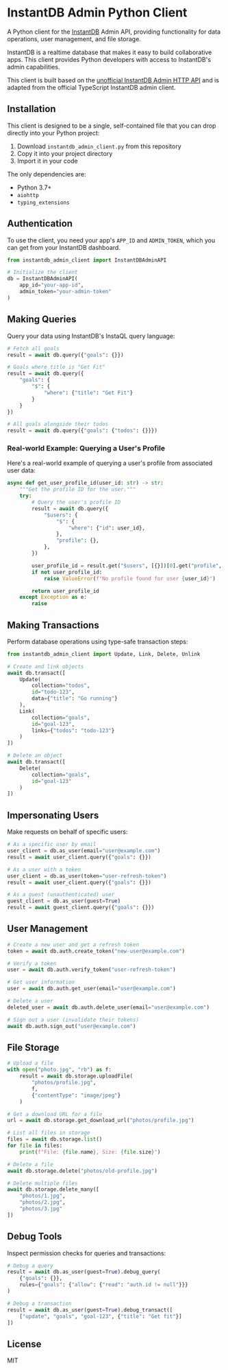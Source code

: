 # InstantDB Admin Python Client

A Python client for the [InstantDB](https://www.instantdb.com/) Admin API, providing functionality for data operations, user management, and file storage.

InstantDB is a realtime database that makes it easy to build collaborative apps. This client provides Python developers with access to InstantDB's admin capabilities.

This client is built based on the [unofficial InstantDB Admin HTTP API](https://www.dropbox.com/scl/fi/2yjy6xvqa0459hqeqg950/Unofficial-Admin-HTTP-API.paper?dl=0) and is adapted from the official TypeScript InstantDB admin client.

## Installation

This client is designed to be a single, self-contained file that you can drop directly into your Python project:

1. Download `instantdb_admin_client.py` from this repository
2. Copy it into your project directory
3. Import it in your code

The only dependencies are:
- Python 3.7+
- `aiohttp`
- `typing_extensions`

## Authentication

To use the client, you need your app's `APP_ID` and `ADMIN_TOKEN`, which you can get from your InstantDB dashboard.

```python
from instantdb_admin_client import InstantDBAdminAPI

# Initialize the client
db = InstantDBAdminAPI(
    app_id="your-app-id",
    admin_token="your-admin-token"
)
```

## Making Queries

Query your data using InstantDB's InstaQL query language:

```python
# Fetch all goals
result = await db.query({"goals": {}})

# Goals where title is "Get Fit"
result = await db.query({
    "goals": {
        "$": {
            "where": {"title": "Get Fit"}
        }
    }
})

# All goals alongside their todos
result = await db.query({"goals": {"todos": {}}})
```

### Real-world Example: Querying a User's Profile

Here's a real-world example of querying a user's profile from associated user data:

```python
async def get_user_profile_id(user_id: str) -> str:
    """Get the profile ID for the user."""
    try:
        # Query the user's profile ID
        result = await db.query({
            "$users": {
                "$": {
                    "where": {"id": user_id},
                },
                "profile": {},
            },
        })

        user_profile_id = result.get("$users", [{}])[0].get("profile", {})[0].get("id")
        if not user_profile_id:
            raise ValueError(f"No profile found for user {user_id}")

        return user_profile_id
    except Exception as e:
        raise
```

## Making Transactions

Perform database operations using type-safe transaction steps:

```python
from instantdb_admin_client import Update, Link, Delete, Unlink

# Create and link objects
await db.transact([
    Update(
        collection="todos",
        id="todo-123",
        data={"title": "Go running"}
    ),
    Link(
        collection="goals",
        id="goal-123",
        links={"todos": "todo-123"}
    )
])

# Delete an object
await db.transact([
    Delete(
        collection="goals",
        id="goal-123"
    )
])
```

## Impersonating Users

Make requests on behalf of specific users:

```python
# As a specific user by email
user_client = db.as_user(email="user@example.com")
result = await user_client.query({"goals": {}})

# As a user with a token
user_client = db.as_user(token="user-refresh-token")
result = await user_client.query({"goals": {}})

# As a guest (unauthenticated) user
guest_client = db.as_user(guest=True)
result = await guest_client.query({"goals": {}})
```

## User Management

```python
# Create a new user and get a refresh token
token = await db.auth.create_token("new-user@example.com")

# Verify a token
user = await db.auth.verify_token("user-refresh-token")

# Get user information
user = await db.auth.get_user(email="user@example.com")

# Delete a user
deleted_user = await db.auth.delete_user(email="user@example.com")

# Sign out a user (invalidate their tokens)
await db.auth.sign_out("user@example.com")
```

## File Storage

```python
# Upload a file
with open("photo.jpg", "rb") as f:
    result = await db.storage.uploadFile(
        "photos/profile.jpg",
        f,
        {"contentType": "image/jpeg"}
    )

# Get a download URL for a file
url = await db.storage.get_download_url("photos/profile.jpg")

# List all files in storage
files = await db.storage.list()
for file in files:
    print(f"File: {file.name}, Size: {file.size}")

# Delete a file
await db.storage.delete("photos/old-profile.jpg")

# Delete multiple files
await db.storage.delete_many([
    "photos/1.jpg",
    "photos/2.jpg",
    "photos/3.jpg"
])
```

## Debug Tools

Inspect permission checks for queries and transactions:

```python
# Debug a query
result = await db.as_user(guest=True).debug_query(
    {"goals": {}},
    rules={"goals": {"allow": {"read": "auth.id != null"}}}
)

# Debug a transaction
result = await db.as_user(guest=True).debug_transact([
    ["update", "goals", "goal-123", {"title": "Get fit"}]
])
```

## License

MIT
